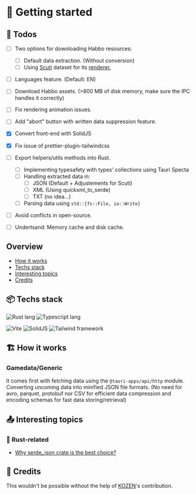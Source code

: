 # 🧿 Getting started

## 🎯 Todos

- [ ] Two options for downloading Habbo resources:
  - [ ] Default data extraction. (Without conversion)
  - [ ] Using [Scuti](https://scuti.netlify.app/) dataset for its [renderer.](https://github.com/kozennnn/scuti-renderer)
- [ ] Languages feature. (Default: EN)
- [ ] Download Habbo assets. (>800 MB of disk memory, make sure the IPC handles it correctly)
- [ ] Fix rendering animation issues.
- [ ] Add "abort" button with written data suppression feature.
- [x] Convert front-end with SolidJS
- [x] Fix issue of prettier-plugin-tailwindcss

- [ ] Export helpers/utils methods into Rust.

  - [ ] Implementing typesafety with types' collections using Tauri Specta
  - [ ] Handling extracted data in:
    - [ ] JSON (Default + Adjustements for Scuti)
    - [ ] XML (Using quickxml_to_serde)
    - [ ] TXT (no idea...)
  - [ ] Parsing data using `std::{fs::File, io::Write}`

- [ ] Avoid conflicts in open-source.
- [ ] Undertsand: Memory cache and disk cache.

## Overview

- [How it works](#🏗️-how-it-works)
- [Techs stack](#📦-techs-stack)
- [Interesting topics](#📤-interesting-topics)
- [Credits](#🤝-credits)

## 📦 Techs stack

![Rust lang](https://img.shields.io/badge/Rust-black?style=for-the-badge&logo=rust&logoColor=#E57324)
![Typescript lang](https://img.shields.io/badge/TypeScript-007ACC?style=for-the-badge&logo=typescript&logoColor=white)

![Vite](https://img.shields.io/badge/Vite-B73BFE?style=for-the-badge&logo=vite&logoColor=FFD62E)
![SolidJS](https://img.shields.io/badge/Solid%20JS-2C4F7C?style=for-the-badge&logo=solid&logoColor=white)
![Tailwind framework](https://img.shields.io/badge/Tailwind_CSS-38B2AC?style=for-the-badge&logo=tailwind-css&logoColor=white)

## 🏗️ How it works

### Gamedata/Generic

It comes first with fetching data using the `@tauri-apps/api/http` module.
Converting uncoming data into minified JSON file formats.
(No need for avro, parquet, protobuf nor CSV for efficient data compression
and encoding schemas for fast data storing/retrieval)

## 📤 Interesting topics

### 🦀 Rust-related

- [Why serde_json crate is the best choice?](https://blog.logrocket.com/json-and-rust-why-serde_json-is-the-top-choice/)

## 🤝 Credits

This wouldn't be possible without the help of [KOZEN](https://github.com/kozennnn)'s contribution.
